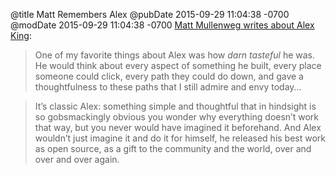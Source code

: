 @title Matt Remembers Alex
@pubDate 2015-09-29 11:04:38 -0700
@modDate 2015-09-29 11:04:38 -0700
<a href="http://ma.tt/2015/09/remembering-alex-king/">Matt Mullenweg writes about Alex King</a>:

>One of my favorite things about Alex was how <em>darn tasteful</em> he was. He would think about every aspect of something he built, every place someone could click, every path they could do down, and gave a thoughtfulness to these paths that I still admire and envy today…

>It’s classic Alex: something simple and thoughtful that in hindsight is so gobsmackingly obvious you wonder why everything doesn’t work that way, but you never would have imagined it beforehand. And Alex wouldn’t just imagine it and do it for himself, he released his best work as open source, as a gift to the community and the world, over and over and over again.
